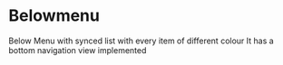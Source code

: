 # Belowmenu
Below Menu with synced list with every item of different colour 
It has a bottom navigation view implemented

